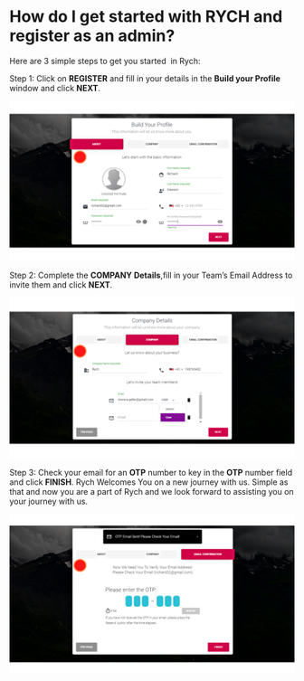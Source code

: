 # How do I get started with RYCH and register as an admin?

Here are 3 simple steps to get you started  in Rych:

Step 1: Click on **REGISTER** and fill in your details in the **Build your Profile** window and click **NEXT**.

![image info](../../static/img/q1/step1.png)

Step 2: Complete the **COMPANY Details**,fill in your Team’s Email Address to invite them and click **NEXT**.

![image info](../../static/img/q1/step2.png)

Step 3: Check your email for an **OTP** number to key in the **OTP** number field and click **FINISH**. Rych Welcomes You on a new journey with us.
Simple as that and now you are a part of Rych and we look forward to assisting you on your journey with us.

![image info](../../static/img/q1/step3.png)
